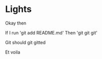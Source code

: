 # Lights

Okay then

If I run 'git add README.md'
Then 'git git git'

Git should git gitted

Et voila
